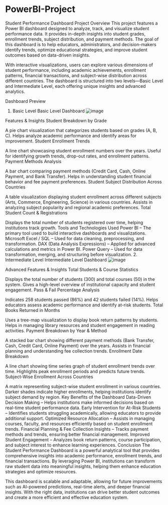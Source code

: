 # PowerBI-Project
Student Performance Dashboard
Project Overview
This project features a Power BI dashboard designed to analyze, track, and visualize student performance data. It provides in-depth insights into student grades, enrollment trends, subject distribution, and payment methods. The goal of this dashboard is to help educators, administrators, and decision-makers identify trends, optimize educational strategies, and improve student outcomes based on data-driven insights.

With interactive visualizations, users can explore various dimensions of student performance, including academic achievements, enrollment patterns, financial transactions, and subject-wise distribution across different countries. The dashboard is structured into two levels—Basic Level and Intermediate Level, each offering unique insights and advanced analytics.

Dashboard Preview
1. Basic Level
Basic Level Dashboard
![image](https://github.com/user-attachments/assets/465cd651-6cee-4c51-9744-815432e813aa)


Features & Insights
Student Breakdown by Grade

A pie chart visualization that categorizes students based on grades (A, B, C).
Helps analyze academic performance and identify areas for improvement.
Student Enrollment Trends

A line chart showcasing student enrollment numbers over the years.
Useful for identifying growth trends, drop-out rates, and enrollment patterns.
Payment Methods Analysis

A bar chart comparing payment methods (Credit Card, Cash, Online Payment, and Bank Transfer).
Helps in understanding student financial behavior and fee payment preferences.
Student Subject Distribution Across Countries

A table visualization displaying student enrollment across different subjects (Arts, Commerce, Engineering, Science) in various countries.
Assists in analyzing subject popularity and regional academic preferences.
Total Student Count & Registrations

Displays the total number of students registered over time, helping institutions track growth.
Tools and Technologies Used
Power BI – The primary tool used to build interactive dashboards and visualizations.
Microsoft Excel / SQL – Used for data cleaning, preprocessing, and transformation.
DAX (Data Analysis Expressions) – Applied for advanced calculations and metrics in Power BI.
Power Query – Used for data transformation, merging, and structuring before visualization.
2. Intermediate Level
Intermediate Level Dashboard
![image](https://github.com/user-attachments/assets/38a26d06-c325-4db6-a0b1-4898ba786352)


Advanced Features & Insights
Total Students & Course Statistics

Displays the total number of students (300) and total courses (50) in the system.
Gives a high-level overview of institutional capacity and student engagement.
Pass & Fail Percentage Analysis

Indicates 258 students passed (86%) and 42 students failed (14%).
Helps educators assess academic performance and identify at-risk students.
Total Books Returned in Months

Uses a tree-map visualization to display book return patterns by students.
Helps in managing library resources and student engagement in reading activities.
Payment Breakdown by Year & Method

A stacked bar chart showing different payment methods (Bank Transfer, Cash, Credit Card, Online Payment) over the years.
Assists in financial planning and understanding fee collection trends.
Enrollment Date Breakdown

A line chart showing time series graph of student enrollment trends over time.
Highlights peak enrollment periods and predicts future trends.
Subject-Wise Enrollment Across Countries

A matrix representing subject-wise student enrollment in various countries.
Darker shades indicate higher enrollments, helping institutions identify subject demand by region.
Key Benefits of the Dashboard
Data-Driven Decision Making – Helps institutions make informed decisions based on real-time student performance data.
Early Intervention for At-Risk Students – Identifies students struggling academically, allowing educators to provide additional support.
Optimized Resource Allocation – Assists in managing courses, faculty, and resources efficiently based on student enrollment trends.
Financial Planning & Fee Collection Insights – Tracks payment methods and trends, ensuring better financial management.
Improved Student Engagement – Analyzes book return patterns, course participation, and subject interest to enhance learning experiences.
Conclusion
The Student Performance Dashboard is a powerful analytical tool that provides comprehensive insights into academic performance, enrollment trends, and financial transactions. By leveraging Power BI, institutions can transform raw student data into meaningful insights, helping them enhance education strategies and optimize resources.

This dashboard is scalable and adaptable, allowing for future improvements such as AI-powered predictions, real-time alerts, and deeper financial insights. With the right data, institutions can drive better student outcomes and create a more efficient and effective education system.
